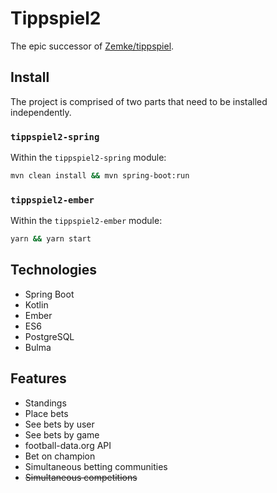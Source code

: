 # Tippspiel2

The epic successor of [Zemke/tippspiel](https://github.com/Zemke/tippspiel).

## Install

The project is comprised of two parts that need to be installed independently.

### `tippspiel2-spring`

Within the `tippspiel2-spring` module:

```sh
mvn clean install && mvn spring-boot:run
```

### `tippspiel2-ember`

Within the `tippspiel2-ember` module:

```sh
yarn && yarn start
```

## Technologies

* Spring Boot
* Kotlin
* Ember
* ES6
* PostgreSQL
* Bulma

## Features

* Standings
* Place bets
* See bets by user
* See bets by game
* football-data.org API
* Bet on champion
* Simultaneous betting communities
* ~~Simultaneous competitions~~ 
